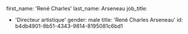 first_name: 'René Charles'
last_name: Arseneau
job_title:
  - 'Directeur artistique'
gender: male
title: 'René Charles Arseneau'
id: b4db4901-8b51-4343-9814-8195081c6bd1
